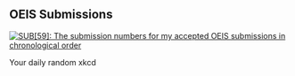 ## OEIS Submissions
[![SUB[59]: The submission numbers for my accepted OEIS submissions in chronological order](https://imgs.xkcd.com/comics/oeis_submissions.png)](https://xkcd.com/2016/ "SUB[59]: The submission numbers for my accepted OEIS submissions in chronological order")

Your daily random xkcd
